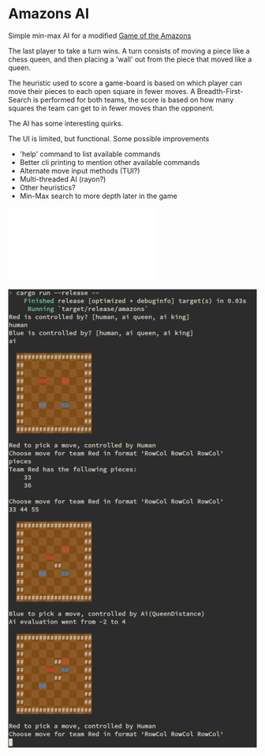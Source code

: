 # Amazons AI

Simple min-max AI for a modified
[Game of the Amazons](https://en.wikipedia.org/wiki/Game_of_the_Amazons)

The last player to take a turn wins. A turn consists of moving a piece like a
chess queen, and then placing a 'wall' out from the piece that moved like a queen.

The heuristic used to score a game-board is based on which player can move
their pieces to each open square in fewer moves. A Breadth-First-Search is
performed for both teams, the score is based on how many squares the team can
get to in fewer moves than the opponent.

The AI has some interesting quirks.

The UI is limited, but functional. Some possible improvements

* 'help' command to list available commands
* Better cli printing to mention other available commands
* Alternate move input methods (TUI?)
* Multi-threaded AI (rayon?)
* Other heuristics?
* Min-Max search to more depth later in the game

![ODP presentation about the project](/media/presentation.odp)

![Screenshot showing color board and row column input](/media/amazons.png)
